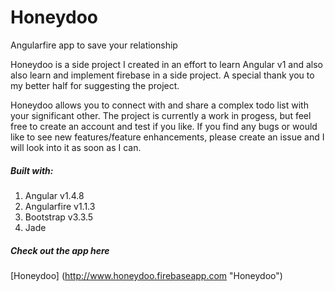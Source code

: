 # Honeydoo
Angularfire app to save your relationship

Honeydoo is a side project I created in an effort to learn Angular v1 and also also learn and implement firebase in a side project.
A special thank you to my better half for suggesting the project.

Honeydoo allows you to connect with and share a complex todo list with your significant other. The project is currently a work in progess, 
but feel free to create an account and test if you like. If you find any bugs or would like to see new features/feature enhancements, please
create an issue and I will look into it as soon as I can.

##### Built with:
1.  Angular v1.4.8
2.  Angularfire v1.1.3
3.  Bootstrap v3.3.5
4.  Jade

##### Check out the app here
[Honeydoo] (http://www.honeydoo.firebaseapp.com "Honeydoo")
